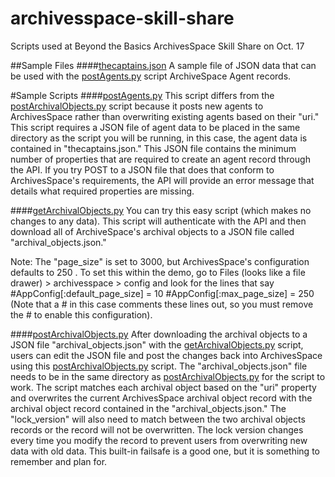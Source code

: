 # archivesspace-skill-share
Scripts used at Beyond the Basics ArchivesSpace Skill Share on Oct. 17

##Sample Files
####[thecaptains.json](thecaptains.json)
A sample file of JSON data that can be used with the [postAgents.py](postAgents.py) script ArchiveSpace Agent records.

#Sample Scripts
####[postAgents.py](postAgents.py)
This script differs from the [postArchivalObjects.py](postArchivalObjects.py) script because it posts new agents to ArchivesSpace rather than overwriting existing agents based on their "uri."  This script requires a JSON file of agent data to be placed in the same directory as the script you will be running, in this case, the agent data is contained in "thecaptains.json."  This JSON file contains the minimum number of properties that are required to create an agent record through the API.  If you try POST to a JSON file that does that conform to ArchivesSpace's requirements, the API will provide an error message that details what required properties are missing.

####[getArchivalObjects.py](getArchivalObjects.py)
You can try this easy script (which makes no changes to any data). This script will authenticate with the API and then download all of ArchiveSpace's archival objects to a JSON file called "archival_objects.json." 

Note: The "page_size" is set to 3000, but ArchivesSpace's configuration defaults to 250 .
To set this within the demo, go to Files (looks like a file drawer) > archivesspace > config and look for the lines that say 
#AppConfig[:default_page_size] = 10
#AppConfig[:max_page_size] = 250
(Note that a # in this case comments these lines out, so you must remove the # to enable this configuration). 

####[postArchivalObjects.py](postArchivalObjects.py)
After downloading the archival objects to a JSON file "archival_objects.json" with the [getArchivalObjects.py](getArchivalObjects.py) script, users can edit the JSON file and post the changes back into ArchivesSpace using this [postArchivalObjects.py](postArchivalObjects.py) script. The "archival_objects.json" file needs to be in the same directory as [postArchivalObjects.py](postArchivalObjects.py) for the script to work. The script matches each archival object based on the "uri" property and overwrites the current ArchivesSpace archival object record with the archival object record contained in the "archival_objects.json."  The "lock_version" will also need to match between the two archival objects records or the record will not be overwritten. The lock version changes every time you modify the record to prevent users from overwriting new data with old data. This built-in failsafe is a good one, but it is something to remember and plan for.


